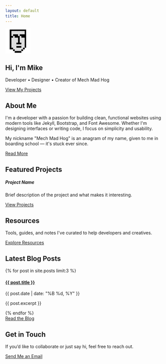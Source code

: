 ```yaml
---
layout: default
title: Home
---
```


<!-- Hero Section -->
<section class="py-5 text-center bg-dark text-white">
  <div class="container">
    <img src="/assets/images/logo.png" alt="Logo" class="mb-3" style="height: 80px;">
    <h1 class="display-4 fw-bold">Hi, I'm Mike</h1>
    <p class="lead">Developer • Designer • Creator of Mech Mad Hog</p>
    <a href="/projects" class="btn btn-primary btn-lg mt-3">View My Projects</a>
  </div>
</section>

<!-- About Section -->
<section class="py-5 bg-light">
  <div class="container">
    <h2 class="mb-4 text-center">About Me</h2>
    <div class="mx-auto" style="max-width: 768px;">
      <p>I'm a developer with a passion for building clean, functional websites using modern tools like Jekyll, Bootstrap, and Font Awesome. Whether I'm designing interfaces or writing code, I focus on simplicity and usability.</p>
      <p>My nickname "Mech Mad Hog" is an anagram of my name, given to me in boarding school — it's stuck ever since.</p>
      <div class="text-center">
        <a href="/about" class="btn btn-outline-secondary mt-3">Read More</a>
      </div>
    </div>
  </div>
</section>

<!-- Projects Preview -->
<section class="py-5">
  <div class="container">
    <h2 class="mb-4 text-center">Featured Projects</h2>
    <div class="row justify-content-center">
      <!-- Project Cards -->
      <div class="col-md-4 mb-4">
        <div class="card h-100 shadow-sm">
          <div class="card-body">
            <h5 class="card-title">Project Name</h5>
            <p class="card-text">Brief description of the project and what makes it interesting.</p>
            <a href="/projects" class="btn btn-sm btn-primary">View Projects</a>
          </div>
        </div>
      </div>
      <!-- Repeat this card for more projects -->
    </div>
  </div>
</section>

<!-- Resources Section -->
<section class="py-5 bg-light">
  <div class="container">
    <h2 class="mb-4 text-center">Resources</h2>
    <p class="text-center">Tools, guides, and notes I've curated to help developers and creatives.</p>
    <div class="text-center">
      <a href="/resources" class="btn btn-outline-primary">Explore Resources</a>
    </div>
  </div>
</section>

<!-- Blog Preview -->
<section class="py-5">
  <div class="container">
    <h2 class="mb-4 text-center">Latest Blog Posts</h2>
    {% for post in site.posts limit:3 %}
      <div class="mb-4">
        <h4><a href="{{ post.url }}" class="text-decoration-none">{{ post.title }}</a></h4>
        <p class="text-muted">{{ post.date | date: "%B %d, %Y" }}</p>
        <p>{{ post.excerpt }}</p>
      </div>
    {% endfor %}
    <div class="text-center">
      <a href="/blog" class="btn btn-outline-secondary">Read the Blog</a>
    </div>
  </div>
</section>

<!-- Contact CTA -->
<section class="py-5 bg-dark text-white">
  <div class="container text-center">
    <h2 class="mb-3">Get in Touch</h2>
    <p>If you’d like to collaborate or just say hi, feel free to reach out.</p>
    <a class="btn btn-light" href="mailto:michael@mechmadhog.com">Send Me an Email</a>
  </div>
</section>
